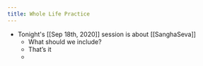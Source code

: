 ```yaml
---
title: Whole Life Practice
---
```


- Tonight's [[Sep 18th, 2020]] session is about [[SanghaSeva]]
    - What should we include?
    - That’s it
    -